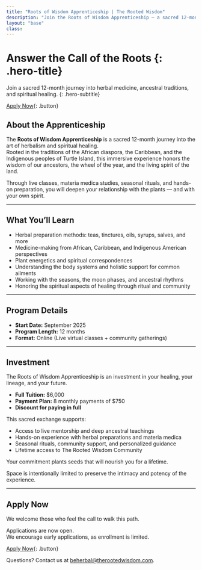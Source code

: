 ```yaml
---
title: "Roots of Wisdom Apprenticeship | The Rooted Wisdom"
description: "Join the Roots of Wisdom Apprenticeship — a sacred 12-month journey into herbalism, ancestral traditions, and spiritual healing. Applications now open." 
layout: "base"
class: 
---
```

<div class="hero">

# Answer the Call of the Roots {: .hero-title}

Join a sacred 12-month journey into herbal medicine, ancestral traditions, and spiritual healing. {: .hero-subtitle}

[Apply Now](/apprenticeship/apply/){: .button}

</div>

<div class="container">

## About the Apprenticeship

The **Roots of Wisdom Apprenticeship** is a sacred 12-month journey into the art of herbalism and spiritual healing.  
Rooted in the traditions of the African diaspora, the Caribbean, and the Indigenous peoples of Turtle Island, this immersive experience honors the wisdom of our ancestors, the wheel of the year, and the living spirit of the land.

Through live classes, materia medica studies, seasonal rituals, and hands-on preparation, you will deepen your relationship with the plants — and with your own spirit.

---

## What You’ll Learn

- Herbal preparation methods: teas, tinctures, oils, syrups, salves, and more
- Medicine-making from African, Caribbean, and Indigenous American perspectives
- Plant energetics and spiritual correspondences
- Understanding the body systems and holistic support for common ailments
- Working with the seasons, the moon phases, and ancestral rhythms
- Honoring the spiritual aspects of healing through ritual and community

---

## Program Details

- **Start Date:** September 2025
- **Program Length:** 12 months
- **Format:** Online (Live virtual classes + community gatherings)

---

## Investment

The Roots of Wisdom Apprenticeship is an investment in your healing, your lineage, and your future.

- **Full Tuition:** $6,000  
- **Payment Plan:** 8 monthly payments of $750
- **Discount for paying in full**

This sacred exchange supports:
- Access to live mentorship and deep ancestral teachings
- Hands-on experience with herbal preparations and materia medica
- Seasonal rituals, community support, and personalized guidance
- Lifetime access to The Rooted Wisdom Community

Your commitment plants seeds that will nourish you for a lifetime.

Space is intentionally limited to preserve the intimacy and potency of the experience.

---

## Apply Now

We welcome those who feel the call to walk this path.

Applications are now open.  
We encourage early applications, as enrollment is limited.

[Apply Now](./apprenticeship/apply/){: .button}

Questions? Contact us at [beherbal@therootedwisdom.com](mailto:beherbal@therootedwisdom.com).

</div>
